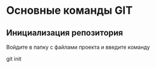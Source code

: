 # Основные команды GIT

## Инициализация репозитория

Войдите в папку с файлами проекта и введите команду 


git init

